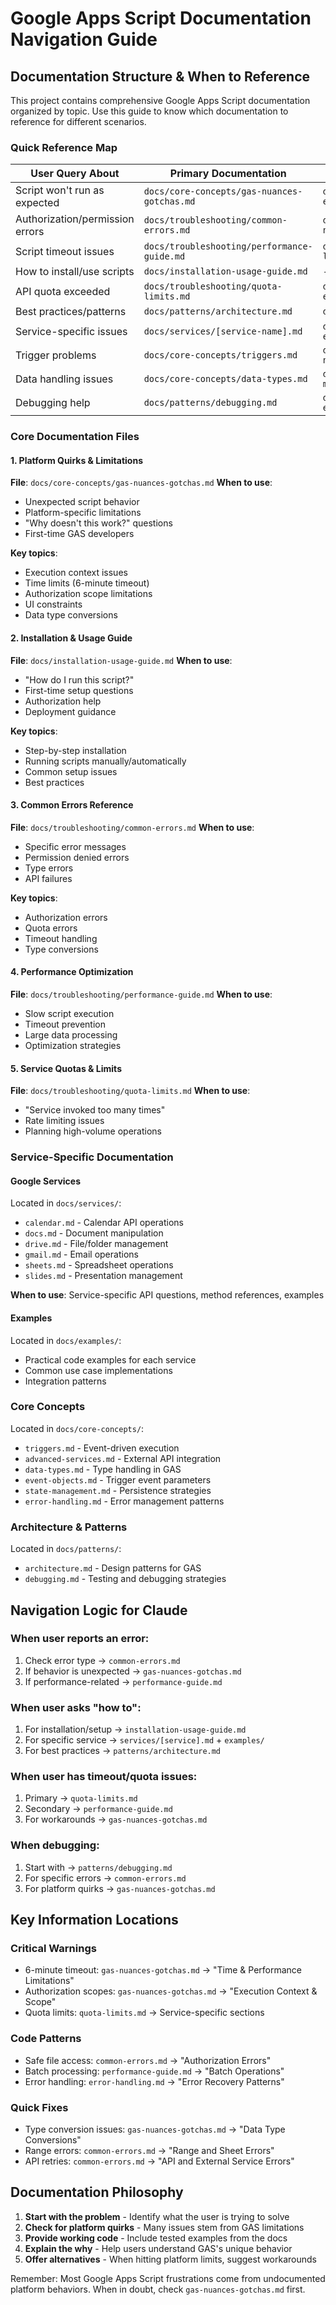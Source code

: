 # Google Apps Script Documentation Navigation Guide

## Documentation Structure & When to Reference

This project contains comprehensive Google Apps Script documentation organized by topic. Use this guide to know which documentation to reference for different scenarios.

### Quick Reference Map

| User Query About | Primary Documentation | Secondary References |
|-----------------|----------------------|---------------------|
| Script won't run as expected | `docs/core-concepts/gas-nuances-gotchas.md` | `docs/troubleshooting/common-errors.md` |
| Authorization/permission errors | `docs/troubleshooting/common-errors.md` | `docs/core-concepts/gas-nuances-gotchas.md` |
| Script timeout issues | `docs/troubleshooting/performance-guide.md` | `docs/troubleshooting/quota-limits.md` |
| How to install/use scripts | `docs/installation-usage-guide.md` | - |
| API quota exceeded | `docs/troubleshooting/quota-limits.md` | `docs/troubleshooting/common-errors.md` |
| Best practices/patterns | `docs/patterns/architecture.md` | `docs/patterns/debugging.md` |
| Service-specific issues | `docs/services/[service-name].md` | `docs/examples/[service]-examples.md` |
| Trigger problems | `docs/core-concepts/triggers.md` | `docs/core-concepts/gas-nuances-gotchas.md` |
| Data handling issues | `docs/core-concepts/data-types.md` | `docs/core-concepts/state-management.md` |
| Debugging help | `docs/patterns/debugging.md` | `docs/troubleshooting/common-errors.md` |

### Core Documentation Files

#### 1. **Platform Quirks & Limitations**
**File**: `docs/core-concepts/gas-nuances-gotchas.md`
**When to use**: 
- Unexpected script behavior
- Platform-specific limitations
- "Why doesn't this work?" questions
- First-time GAS developers

**Key topics**:
- Execution context issues
- Time limits (6-minute timeout)
- Authorization scope limitations
- UI constraints
- Data type conversions

#### 2. **Installation & Usage Guide**
**File**: `docs/installation-usage-guide.md`
**When to use**:
- "How do I run this script?"
- First-time setup questions
- Authorization help
- Deployment guidance

**Key topics**:
- Step-by-step installation
- Running scripts manually/automatically
- Common setup issues
- Best practices

#### 3. **Common Errors Reference**
**File**: `docs/troubleshooting/common-errors.md`
**When to use**:
- Specific error messages
- Permission denied errors
- Type errors
- API failures

**Key topics**:
- Authorization errors
- Quota errors
- Timeout handling
- Type conversions

#### 4. **Performance Optimization**
**File**: `docs/troubleshooting/performance-guide.md`
**When to use**:
- Slow script execution
- Timeout prevention
- Large data processing
- Optimization strategies

#### 5. **Service Quotas & Limits**
**File**: `docs/troubleshooting/quota-limits.md`
**When to use**:
- "Service invoked too many times"
- Rate limiting issues
- Planning high-volume operations

### Service-Specific Documentation

#### Google Services
Located in `docs/services/`:
- `calendar.md` - Calendar API operations
- `docs.md` - Document manipulation
- `drive.md` - File/folder management
- `gmail.md` - Email operations
- `sheets.md` - Spreadsheet operations
- `slides.md` - Presentation management

**When to use**: Service-specific API questions, method references, examples

#### Examples
Located in `docs/examples/`:
- Practical code examples for each service
- Common use case implementations
- Integration patterns

### Core Concepts

Located in `docs/core-concepts/`:
- `triggers.md` - Event-driven execution
- `advanced-services.md` - External API integration
- `data-types.md` - Type handling in GAS
- `event-objects.md` - Trigger event parameters
- `state-management.md` - Persistence strategies
- `error-handling.md` - Error management patterns

### Architecture & Patterns

Located in `docs/patterns/`:
- `architecture.md` - Design patterns for GAS
- `debugging.md` - Testing and debugging strategies

## Navigation Logic for Claude

### When user reports an error:
1. Check error type → `common-errors.md`
2. If behavior is unexpected → `gas-nuances-gotchas.md`
3. If performance-related → `performance-guide.md`

### When user asks "how to":
1. For installation/setup → `installation-usage-guide.md`
2. For specific service → `services/[service].md` + `examples/`
3. For best practices → `patterns/architecture.md`

### When user has timeout/quota issues:
1. Primary → `quota-limits.md`
2. Secondary → `performance-guide.md`
3. For workarounds → `gas-nuances-gotchas.md`

### When debugging:
1. Start with → `patterns/debugging.md`
2. For specific errors → `common-errors.md`
3. For platform quirks → `gas-nuances-gotchas.md`

## Key Information Locations

### Critical Warnings
- 6-minute timeout: `gas-nuances-gotchas.md` → "Time & Performance Limitations"
- Authorization scopes: `gas-nuances-gotchas.md` → "Execution Context & Scope"
- Quota limits: `quota-limits.md` → Service-specific sections

### Code Patterns
- Safe file access: `common-errors.md` → "Authorization Errors"
- Batch processing: `performance-guide.md` → "Batch Operations"
- Error handling: `error-handling.md` → "Error Recovery Patterns"

### Quick Fixes
- Type conversion issues: `gas-nuances-gotchas.md` → "Data Type Conversions"
- Range errors: `common-errors.md` → "Range and Sheet Errors"
- API retries: `common-errors.md` → "API and External Service Errors"

## Documentation Philosophy

1. **Start with the problem** - Identify what the user is trying to solve
2. **Check for platform quirks** - Many issues stem from GAS limitations
3. **Provide working code** - Include tested examples from the docs
4. **Explain the why** - Help users understand GAS's unique behavior
5. **Offer alternatives** - When hitting platform limits, suggest workarounds

Remember: Most Google Apps Script frustrations come from undocumented platform behaviors. When in doubt, check `gas-nuances-gotchas.md` first.